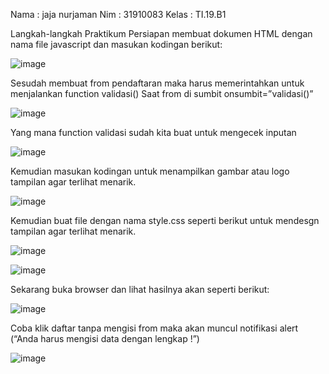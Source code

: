 
Nama : jaja nurjaman
Nim  : 31910083
Kelas : TI.19.B1


Langkah-langkah Praktikum 
Persiapan membuat dokumen HTML dengan nama file javascript dan masukan kodingan  berikut:
 
 ![image](https://user-images.githubusercontent.com/81528179/115988488-38436700-a5e4-11eb-95bd-644380084376.png)


Sesudah membuat from pendaftaran maka harus memerintahkan untuk menjalankan function validasi()
Saat from di sumbit onsumbit=”validasi()”

 ![image](https://user-images.githubusercontent.com/81528179/115988510-57da8f80-a5e4-11eb-9fad-70e7a0b08157.png)


Yang mana function validasi sudah kita buat untuk mengecek inputan


![image](https://user-images.githubusercontent.com/81528179/115988527-65901500-a5e4-11eb-8dc6-701392fed2cc.png)

 
Kemudian masukan kodingan untuk menampilkan gambar atau logo tampilan agar terlihat menarik.


![image](https://user-images.githubusercontent.com/81528179/115988616-c4558e80-a5e4-11eb-994d-215da353adf9.png)


 
Kemudian buat file dengan nama style.css  seperti berikut untuk mendesgn tampilan agar terlihat menarik.

 ![image](https://user-images.githubusercontent.com/81528179/115988624-ce778d00-a5e4-11eb-8b0c-5f846e56e6de.png)
 
 
 ![image](https://user-images.githubusercontent.com/81528179/115988648-e6e7a780-a5e4-11eb-982a-c3248977ff7a.png)


 
Sekarang buka browser dan lihat hasilnya akan seperti berikut:

![image](https://user-images.githubusercontent.com/81528179/115988676-0088ef00-a5e5-11eb-8ca0-8569095c81d9.png)

 
Coba klik daftar tanpa mengisi from maka akan muncul notifikasi  alert (“Anda harus mengisi data dengan lengkap !”)
 
 ![image](https://user-images.githubusercontent.com/81528179/115988780-6a08fd80-a5e5-11eb-9430-05c6d588fccf.png)



